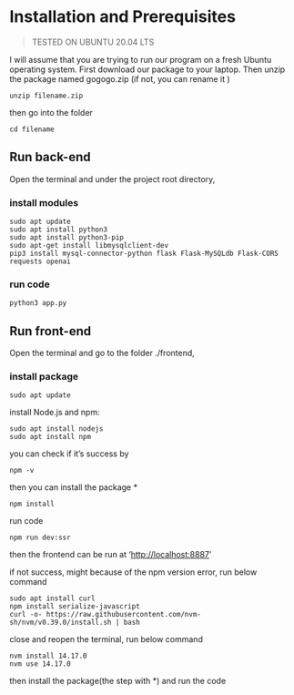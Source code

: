 # Installation and Prerequisites

> TESTED ON UBUNTU 20.04 LTS

I will assume that you are trying to run our program on a fresh Ubuntu operating system.
First download our package to your laptop.
Then unzip the package named gogogo.zip
(if not, you can rename it )
```
unzip filename.zip
```
then go into the folder
```
cd filename
```
## Run back-end
Open the terminal and under the project root directory,
### install modules
```
sudo apt update
sudo apt install python3
sudo apt install python3-pip
sudo apt-get install libmysqlclient-dev
pip3 install mysql-connector-python flask Flask-MySQLdb Flask-CORS requests openai
```
### run code
```
python3 app.py
```


## Run front-end
Open the terminal and go to the folder ./frontend,

### install package

```
sudo apt update
```
install Node.js and npm:
```
sudo apt install nodejs
sudo apt install npm
```
you can check if it’s success by
```
npm -v
```
then you can install the package *
```
npm install
```
run code
```
npm run dev:ssr
```
then the frontend can be run at ‘<http://localhost:8887>’

if not success, might because of the npm version error, run below command
```
sudo apt install curl
npm install serialize-javascript
curl -o- https://raw.githubusercontent.com/nvm-sh/nvm/v0.39.0/install.sh | bash
```

close and reopen the terminal, run below command
```
nvm install 14.17.0
nvm use 14.17.0
```
then install the package(the step with *) and run the code
